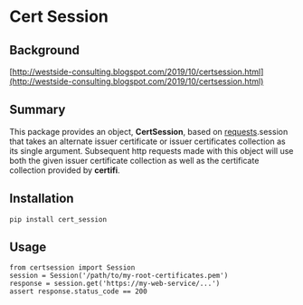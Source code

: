# Cert Session

## Background

[http://westside-consulting.blogspot.com/2019/10/certsession.html](http://westside-consulting.blogspot.com/2019/10/certsession.html)

## Summary

This package provides an object, **CertSession**,
based on [requests](https://github.com/psf/requests/blob/master/requests/sessions.py).session
that takes an alternate issuer certificate
or issuer certificates collection as its single argument.
Subsequent http requests made with this object will use both the given issuer certificate collection
as well as the certificate collection provided by **certifi**.

## Installation

    pip install cert_session

## Usage

    from certsession import Session
    session = Session('/path/to/my-root-certificates.pem')
    response = session.get('https://my-web-service/...')
    assert response.status_code == 200
